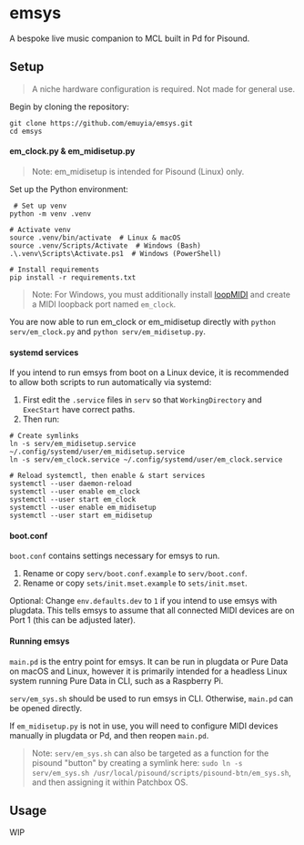 # emsys
A bespoke live music companion to MCL built in Pd for Pisound.

## Setup
> A niche hardware configuration is required. Not made for general use.

Begin by cloning the repository:
```
git clone https://github.com/emuyia/emsys.git
cd emsys
```

#### em_clock.py & em_midisetup.py
> Note: em_midisetup is intended for Pisound (Linux) only.

Set up the Python environment:
```
 # Set up venv
python -m venv .venv

# Activate venv
source .venv/bin/activate  # Linux & macOS
source .venv/Scripts/Activate  # Windows (Bash)
.\.venv\Scripts\Activate.ps1  # Windows (PowerShell)

# Install requirements
pip install -r requirements.txt
```

> Note: For Windows, you must additionally install [loopMIDI](https://www.tobias-erichsen.de/software/loopmidi.html) and create a MIDI loopback port named `em_clock`.

You are now able to run em_clock or em_midisetup directly with `python serv/em_clock.py` and `python serv/em_midisetup.py`.

#### systemd services

If you intend to run emsys from boot on a Linux device, it is recommended to allow both scripts to run automatically via systemd:
1. First edit the `.service` files in `serv` so that `WorkingDirectory` and `ExecStart` have correct paths.
2. Then run:
```
# Create symlinks
ln -s serv/em_midisetup.service ~/.config/systemd/user/em_midisetup.service
ln -s serv/em_clock.service ~/.config/systemd/user/em_clock.service

# Reload systemctl, then enable & start services
systemctl --user daemon-reload
systemctl --user enable em_clock
systemctl --user start em_clock
systemctl --user enable em_midisetup
systemctl --user start em_midisetup
```

#### boot.conf
`boot.conf` contains settings necessary for emsys to run.
1. Rename or copy `serv/boot.conf.example` to `serv/boot.conf`.
2. Rename or copy `sets/init.mset.example` to `sets/init.mset`.

Optional: Change `env.defaults.dev` to `1` if you intend to use emsys with plugdata. This tells emsys to assume that all connected MIDI devices are on Port 1 (this can be adjusted later).

#### Running emsys
`main.pd` is the entry point for emsys. It can be run in plugdata or Pure Data on macOS and Linux, however it is primarily intended for a headless Linux system running Pure Data in CLI, such as a Raspberry Pi.

`serv/em_sys.sh` should be used to run emsys in CLI. Otherwise, `main.pd` can be opened directly.

If `em_midisetup.py` is not in use, you will need to configure MIDI devices manually in plugdata or Pd, and then reopen `main.pd`.

> Note: `serv/em_sys.sh` can also be targeted as a function for the pisound "button" by creating a symlink here: `sudo ln -s serv/em_sys.sh /usr/local/pisound/scripts/pisound-btn/em_sys.sh`, and then assigning it within Patchbox OS.

## Usage
WIP
